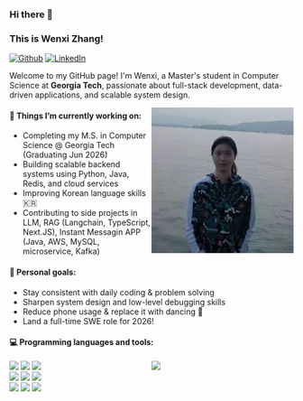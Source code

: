 ### Hi there 👋  
### This is Wenxi Zhang!

[![Github](https://img.shields.io/badge/-Github-000?style=flat&logo=Github&logoColor=white)](https://github.com/Celia-zwx)
[![LinkedIn](https://img.shields.io/badge/-LinkedIn-blue?style=flat&logo=Linkedin&logoColor=white)](https://www.linkedin.com/in/wenxi%EF%BC%88celia%EF%BC%89-z-05a18a246/)

Welcome to my GitHub page! I'm Wenxi, a Master's student in Computer Science at **Georgia Tech**, passionate about full-stack development, data-driven applications, and scalable system design.

<img align="right" alt="img" src="WechatIMG1325.jpg" width="50%" height="auto" />

#### 🌱 Things I’m currently working on:
- Completing my M.S. in Computer Science @ Georgia Tech (Graduating Jun 2026)
- Building scalable backend systems using Python, Java, Redis, and cloud services
- Improving Korean language skills 🇰🇷
- Contributing to side projects in LLM, RAG (Langchain, TypeScript, Next.JS), Instant Messagin APP (Java, AWS, MySQL, microservice, Kafka)

#### 💪 Personal goals:
- Stay consistent with daily coding & problem solving
- Sharpen system design and low-level debugging skills
- Reduce phone usage & replace it with dancing 🕺
- Land a full-time SWE role for 2026!

#### 💻 Programming languages and tools:
<p>
	<img width="50%" align="right" src="https://github-readme-stats.vercel.app/api?username=Celia-zwx&show_icons=true&hide_border=true" />

<code><img width="10%" src="https://www.vectorlogo.zone/logos/java/java-ar21.svg"></code>
<code><img width="10%" src="https://www.vectorlogo.zone/logos/python/python-ar21.svg"></code>
<code><img width="8%" src="https://www.vectorlogo.zone/logos/javascript/javascript-icon.svg"></code>
<br />
<code><img width="10%" src="https://www.vectorlogo.zone/logos/reactjs/reactjs-ar21.svg"></code>
<code><img width="10%" src="https://www.vectorlogo.zone/logos/nodejs/nodejs-ar21.svg"></code>
<code><img width="10%" src="https://www.vectorlogo.zone/logos/mongodb/mongodb-ar21.svg"></code>
<br />
<code><img width="10%" src="https://www.vectorlogo.zone/logos/redis/redis-ar21.svg"></code>
<code><img width="10%" src="https://www.vectorlogo.zone/logos/docker/docker-ar21.svg"></code>
<code><img width="10%" src="https://www.vectorlogo.zone/logos/git-scm/git-scm-ar21.svg"></code>
</p>


